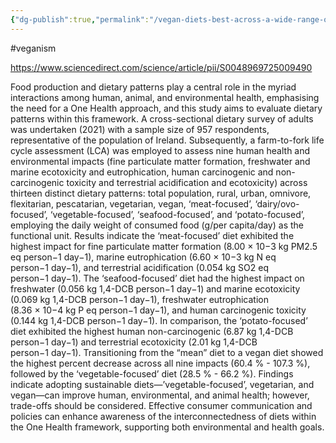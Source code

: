 ```yaml
---
{"dg-publish":true,"permalink":"/vegan-diets-best-across-a-wide-range-of-metrics/","tags":["#veganism"],"created":"2025-10-23T17:42:42.004+01:00","updated":"2025-10-23T18:06:08.619+01:00"}
---
```


#veganism 

https://www.sciencedirect.com/science/article/pii/S0048969725009490

Food production and dietary patterns play a central role in the myriad interactions among human, animal, and environmental health, emphasising the need for a One Health approach, and this study aims to evaluate dietary patterns within this framework. A cross-sectional dietary survey of adults was undertaken (2021) with a sample size of 957 respondents, representative of the population of Ireland. Subsequently, a farm-to-fork life cycle assessment (LCA) was employed to assess nine human health and environmental impacts (fine particulate matter formation, freshwater and marine ecotoxicity and eutrophication, human carcinogenic and non-carcinogenic toxicity and terrestrial acidification and ecotoxicity) across thirteen distinct dietary patterns: total population, rural, urban, omnivore, flexitarian, pescatarian, vegetarian, vegan, ‘meat-focused’, ‘dairy/ovo-focused’, ‘vegetable-focused’, ‘seafood-focused’, and ‘potato-focused’, employing the daily weight of consumed food (g/per capita/day) as the functional unit. Results indicate the ‘meat-focused’ diet exhibited the highest impact for fine particulate matter formation (8.00 × 10−3 kg PM2.5 eq person−1 day−1), marine eutrophication (6.60 × 10−3 kg N eq person−1 day−1), and terrestrial acidification (0.054 kg SO2 eq person−1 day−1). The ‘seafood-focused’ diet had the highest impact on freshwater (0.056 kg 1,4-DCB person−1 day−1) and marine ecotoxicity (0.069 kg 1,4-DCB person−1 day−1), freshwater eutrophication (8.36 × 10−4 kg P eq person−1 day−1), and human carcinogenic toxicity (0.144 kg 1,4-DCB person−1 day−1). In comparison, the ‘potato-focused’ diet exhibited the highest human non-carcinogenic (6.87 kg 1,4-DCB person−1 day−1) and terrestrial ecotoxicity (2.01 kg 1,4-DCB person−1 day−1). Transitioning from the “mean” diet to a vegan diet showed the highest percent decrease across all nine impacts (60.4 % - 107.3 %), followed by the ‘vegetable-focused’ diet (28.5 % - 66.2 %). Findings indicate adopting sustainable diets—’vegetable-focused’, vegetarian, and vegan—can improve human, environmental, and animal health; however, trade-offs should be considered. Effective consumer communication and policies can enhance awareness of the interconnectedness of diets within the One Health framework, supporting both environmental and health goals.

